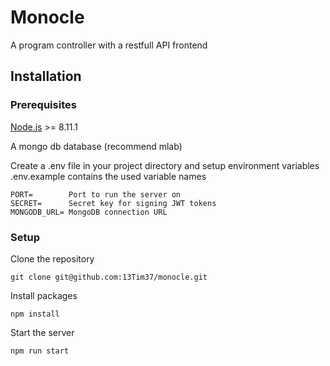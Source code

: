 # Monocle
A program controller with a restfull API frontend


## Installation

### Prerequisites

[Node.js](https://nodejs.org/en/) >= 8.11.1

A mongo db database (recommend mlab)

Create a .env file in your project directory and setup environment variables
.env.example contains the used variable names

```
PORT=        Port to run the server on
SECRET=      Secret key for signing JWT tokens
MONGODB_URL= MongoDB connection URL
```

### Setup

Clone the repository

`git clone git@github.com:13Tim37/monocle.git`

Install packages

`npm install`

Start the server

`npm run start`
